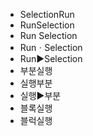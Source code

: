 - SelectionRun
- RunSelection
- Run Selection
- RunㆍSelection
- Run▶️Selection
- 부분실행
- 실행부분
- 실행▶️부분
- 블록실행
- 블럭실행